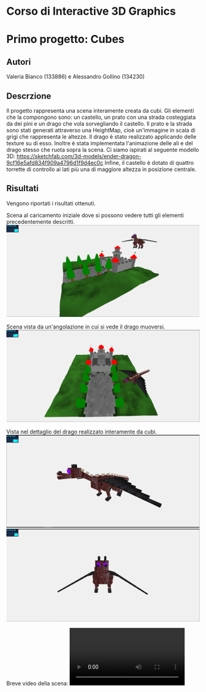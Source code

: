# Corso di Interactive 3D Graphics 

# Primo progetto: Cubes 

## Autori

Valeria Bianco (133886) e Alessandro Gollino (134230)

## Descrzione 

Il progetto rappresenta una scena interamente creata da cubi. Gli elementi che la compongono sono: un castello, un prato con una strada costeggiata da dei pini e un drago che vola sorvegliando il castello. 
Il prato e la strada sono stati generati attraverso una HeightMap, cioè un'immagine in scala di grigi che rappresenta le altezze.
Il drago è stato realizzato applicando delle texture su di esso. Inoltre è stata implementata l'animazione delle ali e del drago stesso che ruota sopra la scena. Ci siamo ispirati al seguente modello 3D: https://sketchfab.com/3d-models/ender-dragon-9cf16e5afd834f909a4796d1f9d4ec0c
Infine, il castello è dotato di quattro torrette di controllo ai lati più una di maggiore altezza in posizione centrale.

## Risultati

Vengono riportati i risultati ottenuti.

Scena al caricamento iniziale dove si possono vedere tutti gli elementi precedentemente descritti.
![Scena al caricamento](immagini/Scena2.png)

Scena vista da un'angolazione in cui si vede il drago muoversi.
![Scena da una diversa angolazione](immagini/Scena1.png)

Vista nel dettaglio del drago realizzato interamente da cubi.
![Realizzazione del drago](immagini/Drago1.png)
![Realizzazione del drago](immagini/Drago2.png)

Breve video della scena:
![Animazione scena](Video/videoScena.mp4)

